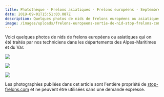 ```yaml
---
title: Photothèque - Frelons asiatiques - Frelons européens - Septembre 2019
date: 2019-09-01T15:51:03.087Z
description: Quelques photos de nids de frelons européens ou asiatiques
image: /images/uploads/frelons-europeens-sortie-de-nid-stop-frelons-com.jpg
---
```

Voici quelques photos de nids de frelons européens ou asiatiques qui on été traités par nos techniciens dans les départements des Alpes-Maritimes et du Var.

![](/images/uploads/gros-nid-de-frelons-asiatiques-arbre-septembre-stop-frelons-com.jpg)

![](/images/uploads/nid-de-frelons-asiatiques-abri-de-jardin-stop-frelons-com.jpg)

![](/images/uploads/nid-de-frelons-europeens-dans-mur-stop-frelons-com.jpg)

Les photographies publiées dans cet article sont l'entière propriété de [stop-frelons.com](https://www.stop-frelons.com) et ne peuvent être utilisées sans une demande expresse.
